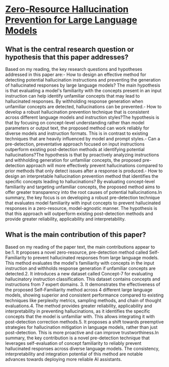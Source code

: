 # [Zero-Resource Hallucination Prevention for Large Language Models](https://arxiv.org/abs/2309.02654)

## What is the central research question or hypothesis that this paper addresses?

Based on my reading, the key research questions and hypotheses addressed in this paper are:- How to design an effective method for detecting potential hallucination instructions and preventing the generation of hallucinated responses by large language models? The main hypothesis is that evaluating a model's familiarity with the concepts present in an input instruction can help identify unfamiliar concepts that may lead to hallucinated responses. By withholding response generation when unfamiliar concepts are detected, hallucinations can be prevented.- How to develop a robust hallucination prevention technique that is consistent across different language models and instruction styles?The hypothesis is that by focusing on concept-level understanding rather than model parameters or output text, the proposed method can work reliably for diverse models and instruction formats. This is in contrast to existing techniques that are heavily influenced by model and prompt styles.- Can a pre-detection, preventative approach focused on input instructions outperform existing post-detection methods at identifying potential hallucinations?The hypothesis is that by proactively analyzing instructions and withholding generation for unfamiliar concepts, the proposed pre-detection approach will more effectively prevent hallucinations compared to prior methods that only detect issues after a response is produced.- How to design an interpretable hallucination prevention method that identifies the specific concepts leading to hallucinations? By evaluating concept-level familiarity and targeting unfamiliar concepts, the proposed method aims to offer greater transparency into the root causes of potential hallucinations.In summary, the key focus is on developing a robust pre-detection technique that evaluates model familiarity with input concepts to prevent hallucinated responses in a zero-resource, model-agnostic manner. The hypothesis is that this approach will outperform existing post-detection methods and provide greater reliability, applicability and interpretability.


## What is the main contribution of this paper?

Based on my reading of the paper text, the main contributions appear to be:1. It proposes a novel zero-resource, pre-detection method called Self-Familiarity to prevent hallucinated responses from large language models. This method evaluates the model's familiarity with concepts in the input instruction and withholds response generation if unfamiliar concepts are detected.2. It introduces a new dataset called Concept-7 for evaluating hallucinatory instruction classification. This dataset contains concepts and instructions from 7 expert domains. 3. It demonstrates the effectiveness of the proposed Self-Familiarity method across 4 different large language models, showing superior and consistent performance compared to existing techniques like perplexity metrics, sampling methods, and chain of thought evaluations.4. The method provides greater reliability, applicability and interpretability in preventing hallucinations, as it identifies the specific concepts that the model is unfamiliar with. This allows integrating it with post-detection correction methods.5. It proposes a shift towards preemptive strategies for hallucination mitigation in language models, rather than just post-detection. This is more proactive and can improve trustworthiness.In summary, the key contribution is a novel pre-detection technique that leverages self-evaluation of concept familiarity to reliably prevent hallucinated responses across diverse language models. The consistency, interpretability and integration potential of this method are notable advances towards deploying more reliable AI assistants.
